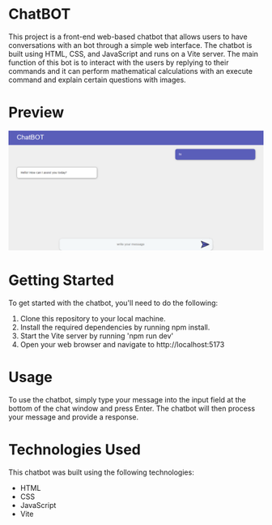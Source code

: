 <h1>ChatBOT</h1>
<p>This project is a front-end web-based chatbot that allows users to have conversations with an  bot through a simple web interface. The chatbot is built using HTML, CSS, and JavaScript and runs on a Vite server. The main function of this bot is to interact with the users by replying to their commands  and it can perform mathematical calculations with an execute command and explain certain questions with images.</p>
<h1>Preview</h1>
<p><img src="./assets/preview.png"/></p>
<h1>Getting Started</h1>
<p>To get started with the chatbot, you'll need to do the following:</p>
<ol>
<li>Clone this repository to your local machine.</li>
<li>Install the required dependencies by running npm install.</li>
<li>Start the Vite server by running 'npm run dev'</li>
<li>Open your web browser and navigate to http://localhost:5173</li>
</ol>
<h1>Usage</h1>
<p>To use the chatbot, simply type your message into the input field at the bottom of the chat window and press Enter. The chatbot will then process your message and provide a response.</p>
<h1>Technologies Used</h1>
<p>This chatbot was built using the following technologies:</p>
<ul>
<li>HTML</li>
<li>CSS</li>
<li>JavaScript</li>
<li>Vite</li>
</ul>
